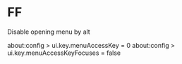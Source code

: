 # FF

Disable opening menu by alt

about:config > ui.key.menuAccessKey = 0
about:config > ui.key.menuAccessKeyFocuses = false
